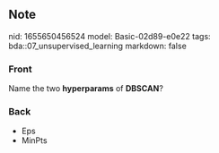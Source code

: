 ## Note
nid: 1655650456524
model: Basic-02d89-e0e22
tags: bda::07_unsupervised_learning
markdown: false

### Front
Name the two <b>hyperparams</b> of <b>DBSCAN</b>?

### Back
<ul>
  <li>Eps
  <li>MinPts
</ul>
